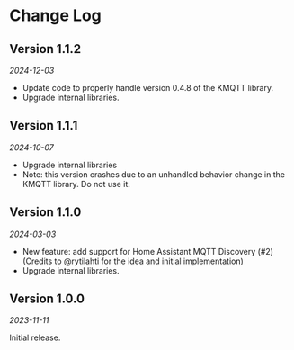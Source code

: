 Change Log
==========

## Version 1.1.2

_2024-12-03_

- Update code to properly handle version 0.4.8 of the KMQTT library.
- Upgrade internal libraries.

## Version 1.1.1

_2024-10-07_

- Upgrade internal libraries
- Note: this version crashes due to an unhandled behavior change in the KMQTT library. Do not use it.

## Version 1.1.0

_2024-03-03_

- New feature: add support for Home Assistant MQTT Discovery (#2) (Credits to @rytilahti for the idea and initial implementation)
- Upgrade internal libraries.

## Version 1.0.0

_2023-11-11_

Initial release.
